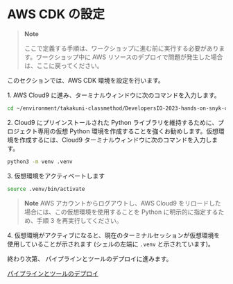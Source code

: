 # AWS CDK の設定

> **Note**
> 
> ここで定義する手順は、ワークショップに進む前に実行する必要があります。ワークショップ中に AWS リソースのデプロイで問題が発生した場合は、ここに戻ってください。

このセクションでは、AWS CDK 環境を設定を行います。

1\. AWS Cloud9 に進み、ターミナルウィンドウに次のコマンドを入力します。

```bash
cd ~/environment/takakuni-classmethod/DevelopersIO-2023-hands-on-snyk-cdk/pipeline
```

2\. Cloud9 にプリインストールされた Python ライブラリを維持するために、プロジェクト専用の仮想 Python 環境を作成することを強くお勧めします。仮想環境を作成するには、Cloud9 ターミナルウィンドウに次のコマンドを入力します。

```bash
python3 -m venv .venv
```

3\. 仮想環境をアクティベートします

```bash
source .venv/bin/activate
```

> **Note**
> AWS アカウントからログアウトし、AWS Cloud9 をリロードした場合には、この仮想環境を使用することを Python に明示的に指定するため、手順 3 を再実行してください。

4\. 仮想環境がアクティブになると、現在のターミナルセッションが仮想環境を使用していることが示されます (シェルの左端に `.venv` と示されています)。 



終わり次第、 パイプラインとツールのデプロイに進みます。

[パイプラインとツールのデプロイ](./deploy-pipeline.md)